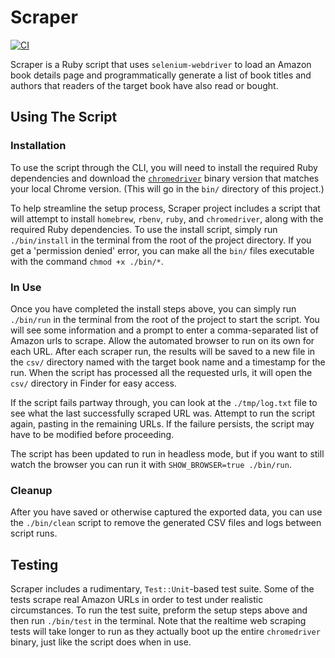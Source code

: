# Scraper

[![CI](https://github.com/jhunschejones/Scraper/actions/workflows/ci.yml/badge.svg?branch=main)](https://github.com/jhunschejones/Scraper/actions/workflows/ci.yml)

Scraper is a Ruby script that uses `selenium-webdriver` to load an Amazon book details page and programmatically generate a list of book titles and authors that readers of the target book have also read or bought.

## Using The Script

### Installation
To use the script through the CLI, you will need to install the required Ruby dependencies and download the [`chromedriver`](https://chromedriver.chromium.org/downloads) binary version that matches your local Chrome version. (This will go in the `bin/` directory of this project.)

To help streamline the setup process, Scraper project includes a script that will attempt to install `homebrew`, `rbenv`, `ruby`, and `chromedriver`, along with the required Ruby dependencies. To use the install script, simply run `./bin/install` in the terminal from the root of the project directory. If you get a 'permission denied' error, you can make all the `bin/` files executable with the command `chmod +x ./bin/*`.

### In Use
Once you have completed the install steps above, you can simply run `./bin/run` in the terminal from the root of the project to start the script. You will see some information and a prompt to enter a comma-separated list of Amazon urls to scrape. Allow the automated browser to run on its own for each URL. After each scraper run, the results will be saved to a new file in the `csv/` directory named with the target book name and a timestamp for the run. When the script has processed all the requested urls, it will open the `csv/` directory in Finder for easy access.

If the script fails partway through, you can look at the `./tmp/log.txt` file to see what the last successfully scraped URL was. Attempt to run the script again, pasting in the remaining URLs. If the failure persists, the script may have to be modified before proceeding.

The script has been updated to run in headless mode, but if you want to still watch the browser you can run it with `SHOW_BROWSER=true ./bin/run`.

### Cleanup
After you have saved or otherwise captured the exported data, you can use the `./bin/clean` script to remove the generated CSV files and logs between script runs.

## Testing
Scraper includes a rudimentary, `Test::Unit`-based test suite. Some of the tests scrape real Amazon URLs in order to test under realistic circumstances. To run the test suite, preform the setup steps above and then run `./bin/test` in the terminal. Note that the realtime web scraping tests will take longer to run as they actually boot up the entire `chromedriver` binary, just like the script does when in use.
